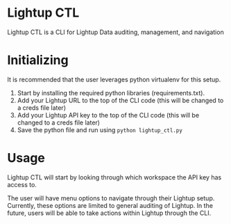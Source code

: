 # Lightup CTL

Lightup CTL is a CLI for Lightup Data auditing, management, and navigation

# Initializing

It is recommended that the user leverages python virtualenv for this setup.

1. Start by installing the required python libraries (requirements.txt).
2. Add your Lightup URL to the top of the CLI code (this will be changed to a creds file later)
3. Add your Lightup API key to the top of the CLI code (this will be changed to a creds file later)
4. Save the python file and run using `python lightup_ctl.py`

# Usage

Lightup CTL will start by looking through which workspace the API key has access to.

The user will have menu options to navigate through their Lightup setup. Currently, these
options are limited to general auditing of Lightup. In the future, users will be able to take
actions within Lightup through the CLI.
